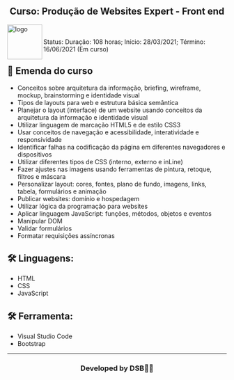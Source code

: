 <h2 align="center">Curso: Produção de Websites Expert - Front end</h2
   
  ​ <img align="left" alt="logo" width="80px" src="https://upload.wikimedia.org/wikipedia/commons/thumb/8/86/Senac_logo.svg/1280px-Senac_logo.svg.png">

  
  
Status: Duração: 108 horas;
        Início: 28/03/2021;
        Término: 16/06/2021 (Em curso)
  

  
## 🚀 Emenda do curso

- Conceitos sobre arquitetura da informação, briefing, wireframe, mockup, brainstorming e identidade visual
- Tipos de layouts para web e estrutura básica semântica
- Planejar o layout (interface) de um website usando conceitos da arquitetura da informação e identidade visual
- Utilizar linguagem de marcação HTML5 e de estilo CSS3
- Usar conceitos de navegação e acessibilidade, interatividade e responsividade
- Identificar falhas na codificação da página em diferentes navegadores e dispositivos
- Utilizar diferentes tipos de CSS (interno, externo e inLine)
- Fazer ajustes nas imagens usando ferramentas de pintura, retoque, filtros e máscara
- Personalizar layout: cores, fontes, plano de fundo, imagens, links, tabela, formulários e animação
- Publicar websites: domínio e hospedagem
- Utilizar lógica da programação para websites
- Aplicar linguagem JavaScript: funções, métodos, objetos e eventos
- Manipular DOM
- Validar formulários
- Formatar requisições assíncronas


## 🛠 Linguagens:

* HTML
* CSS
* JavaScript




## 🛠 Ferramenta:

* Visual Studio Code
* Bootstrap












---

<h3><p align= center>Developed by <strong>DSB🐱‍👤</strong></p><h3>

